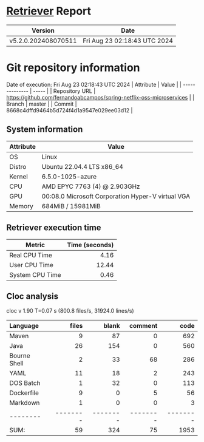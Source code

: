 # [Retriever](https://github.com/PalladioSimulator/Palladio-ReverseEngineering-Retriever) Report
| Version | Date |
| ------- | ---- |
| v5.2.0.202408070511 | Fri Aug 23 02:18:43 UTC 2024 |

# Git repository information
Date of execution: Fri Aug 23 02:18:43 UTC 2024
|    Attribute   | Value |
| -------------- | ----- |
| Repository URL | https://github.com/fernandoabcampos/spring-netflix-oss-microservices |
| Branch         | master |
| Commit         | 8668c4dffd9464b5d724f4d1a9547e029ee03d12 |


## System information
| Attribute | Value |
| --------- | ----- |
| OS | Linux  |
| Distro | Ubuntu 22.04.4 LTS x86_64  |
| Kernel | 6.5.0-1025-azure  |
| CPU | AMD EPYC 7763 (4) @ 2.903GHz  |
| GPU | 00:08.0 Microsoft Corporation Hyper-V virtual VGA  |
| Memory | 684MiB / 15981MiB  |

## Retriever execution time
| Metric | Time (seconds) |
| --- | ---: |
| Real CPU Time | 4.16 |
| User CPU Time | 12.44 |
| System CPU Time | 0.46 |
<!--
Explainations:
- __Real CPU Time__: actual time the command has run (can be less than total time spent in user and system mode for multi-threaded processes)
- __User CPU Time__: time the command has spent running in user mode
- __System CPU Time__: time the command has spent running in system or kernel mode
-->

## Cloc analysis
cloc v 1.90  T=0.07 s (800.8 files/s, 31924.0 lines/s)

Language|files|blank|comment|code
:-------|-------:|-------:|-------:|-------:
Maven|9|87|0|692
Java|26|154|0|560
Bourne Shell|2|33|68|286
YAML|11|18|2|243
DOS Batch|1|32|0|113
Dockerfile|9|0|5|56
Markdown|1|0|0|3
--------|--------|--------|--------|--------
SUM:|59|324|75|1953
